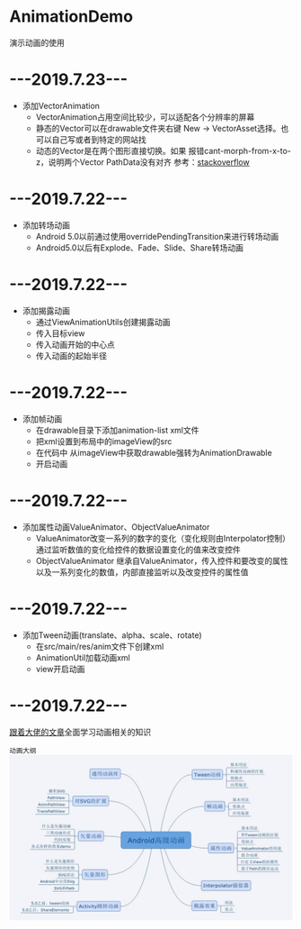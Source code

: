 # AnimationDemo
演示动画的使用

# ---2019.7.23---
* 添加VectorAnimation
  * VectorAnimation占用空间比较少，可以适配各个分辨率的屏幕
  * 静态的Vector可以在drawable文件夹右键 New -> VectorAsset选择。也可以自己写或者到特定的网站找
  * 动态的Vector是在两个图形直接切换。如果 报错cant-morph-from-x-to-z，说明两个Vector PathData没有对齐
  参考：[stackoverflow](https://stackoverflow.com/questions/27626831/error-while-trying-to-test-animatedvectordrawable-cant-morph-from-x-to-z)

# ---2019.7.22---
* 添加转场动画
  * Android 5.0以前通过使用overridePendingTransition来进行转场动画
  * Android5.0以后有Explode、Fade、Slide、Share转场动画

# ---2019.7.22---
* 添加揭露动画
  * 通过ViewAnimationUtils创建揭露动画
  * 传入目标view
  * 传入动画开始的中心点
  * 传入动画的起始半径

# ---2019.7.22---
* 添加帧动画
  * 在drawable目录下添加animation-list xml文件
  * 把xml设置到布局中的imageView的src
  * 在代码中 从imageView中获取drawable强转为AnimationDrawable
  * 开启动画

# ---2019.7.22---
* 添加属性动画ValueAnimator、ObjectValueAnimator
  * ValueAnimator改变一系列的数字的变化（变化规则由Interpolator控制）通过监听数值的变化给控件的数据设置变化的值来改变控件
  * ObjectValueAnimator 继承自ValueAnimator，传入控件和要改变的属性以及一系列变化的数值，内部直接监听以及改变控件的属性值
  
# ---2019.7.22---
* 添加Tween动画(translate、alpha、scale、rotate)
  * 在src/main/res/anim文件下创建xml
  * AnimationUtil加载动画xml
  * view开启动画

# ---2019.7.22---
[跟着大佬的文章](https://www.jianshu.com/p/48554844a2db)全面学习动画相关的知识

`动画大纲`
<br/>
![大纲](data/动画大纲.jpg)